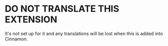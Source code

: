 # DO NOT TRANSLATE THIS EXTENSION

It's not set up for it and any translations will be lost when this is added into Cinnamon.